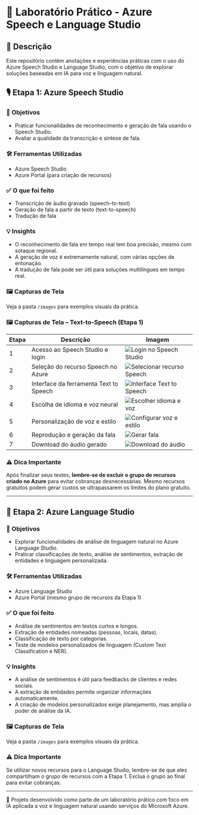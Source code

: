 # 🧪 Laboratório Prático - Azure Speech e Language Studio

## 📝 Descrição
Este repositório contém anotações e experiências práticas com o uso do Azure Speech Studio e Language Studio, com o objetivo de explorar soluções baseadas em IA para voz e linguagem natural.

## 🎙️ Etapa 1: Azure Speech Studio

### 🎯 Objetivos
- Praticar funcionalidades de reconhecimento e geração de fala usando o Speech Studio.
- Avaliar a qualidade da transcrição e síntese de fala.

### 🛠️ Ferramentas Utilizadas
- Azure Speech Studio
- Azure Portal (para criação de recursos)

### ✅ O que foi feito
- Transcrição de áudio gravado (speech-to-text)
- Geração de fala a partir de texto (text-to-speech)
- Tradução de fala

### 💡 Insights
- O reconhecimento de fala em tempo real tem boa precisão, mesmo com sotaque regional.
- A geração de voz é extremamente natural, com várias opções de entonação.
- A tradução de fala pode ser útil para soluções multilíngues em tempo real.

### 🖼️ Capturas de Tela
Veja a pasta `/images` para exemplos visuais da prática.

### 🖼️ Capturas de Tela – Text-to-Speech (Etapa 1)

| Etapa | Descrição | Imagem |
|-------|-----------|--------|
| 1     | Acesso ao Speech Studio e login | ![Login no Speech Studio](images/etapa-1-speech-studio/01-login-speech-studio.png) |
| 2     | Seleção do recurso Speech no Azure | ![Selecionar recurso Speech](images/etapa-1-speech-studio/02-selecionar-recurso.png) |
| 3     | Interface da ferramenta Text to Speech | ![Interface Text to Speech](images/etapa-1-speech-studio/03-interface-text-to-speech.png) |
| 4     | Escolha de idioma e voz neural | ![Escolher idioma e voz](images/etapa-1-speech-studio/04-escolha-idioma-voz.png) |
| 5     | Personalização de voz e estilo | ![Configurar voz e estilo](images/etapa-1-speech-studio/05-configurar-estilo.png) |
| 6     | Reprodução e geração da fala | ![Gerar fala](images/etapa-1-speech-studio/06-play-fala.png) |
| 7     | Download do áudio gerado | ![Download do áudio](images/etapa-1-speech-studio/07-download-audio.png) |


### ⚠️ Dica Importante
Após finalizar seus testes, **lembre-se de excluir o grupo de recursos criado no Azure** para evitar cobranças desnecessárias. Mesmo recursos gratuitos podem gerar custos se ultrapassarem os limites do plano gratuito.

---

## 🧠 Etapa 2: Azure Language Studio

### 🎯 Objetivos
- Explorar funcionalidades de análise de linguagem natural no Azure Language Studio.
- Praticar classificações de texto, análise de sentimentos, extração de entidades e linguagem personalizada.

### 🛠️ Ferramentas Utilizadas
- Azure Language Studio
- Azure Portal (mesmo grupo de recursos da Etapa 1)

### ✅ O que foi feito
- Análise de sentimentos em textos curtos e longos.
- Extração de entidades nomeadas (pessoas, locais, datas).
- Classificação de texto por categorias.
- Teste de modelos personalizados de linguagem (Custom Text Classification e NER).

### 💡 Insights
- A análise de sentimentos é útil para feedbacks de clientes e redes sociais.
- A extração de entidades permite organizar informações automaticamente.
- A criação de modelos personalizados exige planejamento, mas amplia o poder de análise da IA.

### 🖼️ Capturas de Tela
Veja a pasta `/images` para exemplos visuais da prática.

### ⚠️ Dica Importante
Se utilizar novos recursos para o Language Studio, lembre-se de que eles compartilham o grupo de recursos com a Etapa 1. Exclua o grupo ao final para evitar cobranças.

---

📌 Projeto desenvolvido como parte de um laboratório prático com foco em IA aplicada a voz e linguagem natural usando serviços do Microsoft Azure.
